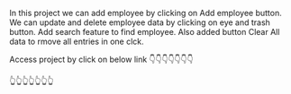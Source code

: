 In this project we can add employee by clicking on Add employee button. 
We can update and delete employee data by clicking on eye and trash button. 
Add search feature to find employee. 
Also added button Clear All data to rmove all entries in one clck.

Access project by click on below link 👇👇👇👇👇👇👇 

👆👆👆👆👆👆👆
